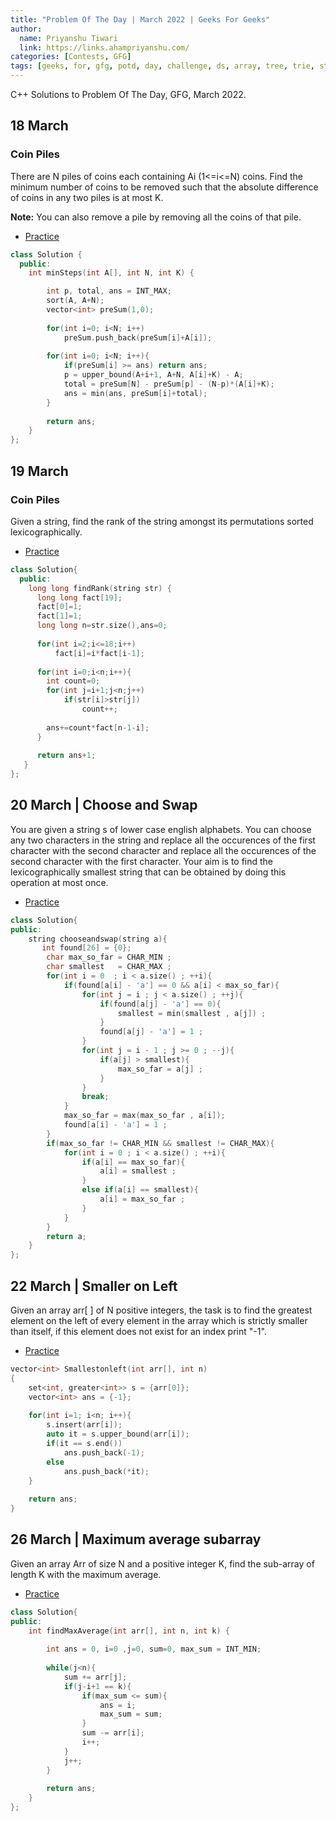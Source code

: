 ```yaml
---
title: "Problem Of The Day | March 2022 | Geeks For Geeks"
author:
  name: Priyanshu Tiwari
  link: https://links.ahampriyanshu.com/
categories: [Contests, GFG]
tags: [geeks, for, gfg, potd, day, challenge, ds, array, tree, trie, string, stacks, queue, linked list]
---
```


C++ Solutions to Problem Of The Day, GFG, March 2022.

## 18 March

### Coin Piles

There are N piles of coins each containing  Ai (1<=i<=N) coins. Find the minimum number of coins to be removed such that the absolute difference of coins in any two piles is at most K.

**Note:** You can also remove a pile by removing all the coins of that pile.

* [Practice](https://practice.geeksforgeeks.org/problems/coin-piles5152/1#)

```cpp
class Solution {
  public:
    int minSteps(int A[], int N, int K) {

        int p, total, ans = INT_MAX;        
        sort(A, A+N);
        vector<int> preSum(1,0);
        
        for(int i=0; i<N; i++)
            preSum.push_back(preSum[i]+A[i]);
        
        for(int i=0; i<N; i++){
            if(preSum[i] >= ans) return ans;
            p = upper_bound(A+i+1, A+N, A[i]+K) - A;
            total = preSum[N] - preSum[p] - (N-p)*(A[i]+K);
            ans = min(ans, preSum[i]+total);
        }
        
        return ans;
    }
};
```

## 19 March

### Coin Piles

Given a string, find the rank of the string amongst its permutations sorted lexicographically. 

* [Practice](https://practice.geeksforgeeks.org/problems/rank-the-permutations2229/1#)

```cpp
class Solution{
  public:
    long long findRank(string str) {
      long long fact[19];
      fact[0]=1;
      fact[1]=1;
      long long n=str.size(),ans=0;
      
      for(int i=2;i<=18;i++)
          fact[i]=i*fact[i-1];
      
      for(int i=0;i<n;i++){
        int count=0;
        for(int j=i+1;j<n;j++)
            if(str[i]>str[j])
                count++;
          
        ans+=count*fact[n-1-i];
      }
      
      return ans+1;
   }
};
```

## 20 March | Choose and Swap

You are given a string s of lower case english alphabets. You can choose any two characters in the string and replace all the occurences of the first character with the second character and replace all the occurences of the second character with the first character. Your aim is to find the lexicographically smallest string that can be obtained by doing this operation at most once.

* [Practice](https://practice.geeksforgeeks.org/problems/choose-and-swap0531/1#)

```cpp
class Solution{
public:
    string chooseandswap(string a){
       int found[26] = {0};
        char max_so_far = CHAR_MIN ;
        char smallest   = CHAR_MAX ;
        for(int i = 0  ; i < a.size() ; ++i){
            if(found[a[i] - 'a'] == 0 && a[i] < max_so_far){
                for(int j = i ; j < a.size() ; ++j){
                    if(found[a[j] - 'a'] == 0){
                        smallest = min(smallest , a[j]) ;
                    }
                    found[a[j] - 'a'] = 1 ;
                }
                for(int j = i - 1 ; j >= 0 ; --j){
                    if(a[j] > smallest){
                        max_so_far = a[j] ;
                    }
                }
                break;
            }
            max_so_far = max(max_so_far , a[i]);
            found[a[i] - 'a'] = 1 ;
        }
        if(max_so_far != CHAR_MIN && smallest != CHAR_MAX){
            for(int i = 0 ; i < a.size() ; ++i){
                if(a[i] == max_so_far){
                    a[i] = smallest ;
                }
                else if(a[i] == smallest){
                    a[i] = max_so_far ;
                }
            }
        }
        return a;
    }
};
```


## 22 March | Smaller on Left 

Given an array arr[ ] of N positive integers, the task is to find the greatest element on the left of every element in the array which is strictly smaller than itself, if this element does not exist for an index print "-1".

* [Practice](https://practice.geeksforgeeks.org/problems/smaller-on-left20360700/1#)

```cpp
vector<int> Smallestonleft(int arr[], int n)
{
    set<int, greater<int>> s = {arr[0]};
    vector<int> ans = {-1};
    
    for(int i=1; i<n; i++){
        s.insert(arr[i]);
        auto it = s.upper_bound(arr[i]);
        if(it == s.end())
            ans.push_back(-1);
        else
            ans.push_back(*it);
    }
    
    return ans;
}
```

## 26 March | Maximum average subarray

Given an array Arr of size N and a positive integer K, find the sub-array of length K with the maximum average.

* [Practice](https://practice.geeksforgeeks.org/problems/maximum-average-subarray5859/1#)

```cpp
class Solution{   
public:
    int findMaxAverage(int arr[], int n, int k) {
        
        int ans = 0, i=0 ,j=0, sum=0, max_sum = INT_MIN;
        
        while(j<n){
            sum += arr[j];
            if(j-i+1 == k){
                if(max_sum <= sum){
                    ans = i;
                    max_sum = sum;
                }
                sum -= arr[i];
                i++;
            }
            j++;
        }
        
        return ans;
    }
};
```